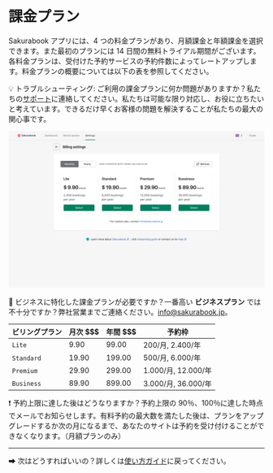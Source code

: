 # 課金プラン

Sakurabook アプリには、4 つの料金プランがあり、月額課金と年額課金を選択できます。また最初のプランには 14 日間の無料トライアル期間がございます。各料金プランは、受付けた予約サービスの予約件数によってレートアップします。料金プランの概要については以下の表を参照してください。

💡 トラブルシューティング: ご利用の課金プランに何か問題がありますか？私たちの[サポート](https://app.sakurabook.app/pages/support)に連絡してください。私たちは可能な限り対応し、お役に立ちたいと考えています。できるだけ早くお客様の問題を解決することが私たちの最大の関心事です。

![Alt text](../img/billing.png?raw=true "Sakurabook Billing Plans")

📌 ビジネスに特化した課金プランが必要ですか？一番高い **ビジネスプラン** では不十分ですか？弊社営業までご連絡ください。info@sakurabook.jp。

| ビリングプラン | 月次 $$$ | 年間 $$$ | 予約枠              |
| -------------- | -------- | -------- | ------------------- |
| `Lite`         | 9.90     | 99.00    | 200/月, 2.400/年    |
| `Standard`     | 19.90    | 199.00   | 500/月, 6.000/年    |
| `Premium`      | 29.90    | 299.00   | 1.000/月, 12.000/年 |
| `Business`     | 89.90    | 899.00   | 3.000/月, 36.000/年 |

❗️ 予約上限に達した後はどうなりますか？予約上限の 90％、100％に達した時点でメールでお知らせします。有料予約の最大数を満たした後は、プランをアップグレードするか次の月になるまで、あなたのサイトは予約を受け付けることができなくなります。（月額プランのみ）

---

➡ 次はどうすればいいの？詳しくは[使い方ガイド](./usage-guides.md)に戻ってください。
